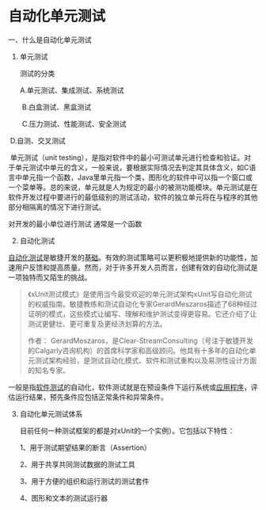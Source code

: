 # 自动化单元测试

一、什么是自动化单元测试

1. 单元测试

   测试的分类
   
   A.单元测试、集成测试、系统测试

　　B.白盒测试、黑盒测试

　　C.压力测试、性能测试、安全测试

​		D.自测、交叉测试

​	单元测试（unit testing），是指对软件中的最小可测试单元进行检查和验证。对于单元测试中单元的含义，一般来说，要根据实际情况去判定其具体含义，如C语言中单元指一个函数，Java里单元指一个类，图形化的软件中可以指一个窗口或一个菜单等。总的来说，单元就是人为规定的最小的被测功能模块。单元测试是在软件开发过程中要进行的最低级别的测试活动，软件的独立单元将在与程序的其他部分相隔离的情况下进行测试。

 对开发的最小单位进行测试 通常是一个函数



2. 自动化测试

[自动化测试](https://baike.baidu.com/item/自动化测试/9815698)是敏捷开发的[基础](https://baike.baidu.com/item/基础/32794)。有效的测试策略可以更积极地提供新的功能性，加速用户反馈和提高质量。然而，对于许多开发人员而言，创建有效的自动化测试是一项独特而又陌生的挑战。



> 《xUnit测试模式》是使用当今最受欢迎的单元测试架构xUnit写自动化测试的权威指南。敏捷教练和测试自动化专家GerardMeszaros描述了68种经过证明的模式，这些模式让编写、理解和维护测试变得更容易。它还介绍了让测试更健壮、更可重复及更经济划算的方法。
>
> 作者： GerardMeszaros，是Clear-StreamConsulting（号注于敏捷开发的Calgarly咨询机构）的首席科学家和高级顾问。他具有十多年的自动化单元测试架构经验，是测试自动化模式、软件和测试重构以及易测性设计方面的知名专家。



一般是指[软件测试](https://baike.baidu.com/item/软件测试/327953)的自动化，软件测试就是在预设条件下运行系统或[应用程序](https://baike.baidu.com/item/应用程序/5985445)，评估运行结果，预先条件应包括正常条件和异常条件。



3. 自动化单元测试体系

   目前任何一种测试框架的都是对xUnit的一个实例）。它包括以下特性：

   1、用于测试期望结果的断言（Assertion）

   2、用于共享共同测试数据的测试工具

   3、用于方便的组织和运行测试的测试套件

   4、图形和文本的测试运行器





